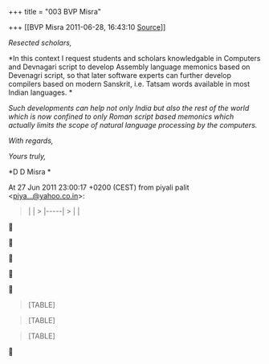 +++
title = "003 BVP Misra"

+++
[[BVP Misra	2011-06-28, 16:43:10 [Source](https://groups.google.com/g/bvparishat/c/fUFsVW2MeP0)]]



*Resected scholars,*

*In this context I request students and scholars knowledgable in Computers and Devnagari script to develop Assembly language memonics based on Devenagri script, so that later software experts can further develop compilers based on modern Sanskrit, i.e. Tatsam words available in most Indian languages. *

*Such developments can help not only India but also the rest of the world which is now confined to only Roman script based memonics which actually limits the scope of natural language processing by the computers.*

*With regards,*

*Yours truly,*

*D D Misra  *  
  
At 27 Jun 2011 23:00:17 +0200 (CEST) from piyali palit \<[piya...@yahoo.co.in]()\>:

> |     | > |-----| > |     |











> [TABLE]

> [TABLE]

> [TABLE]



